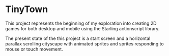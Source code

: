 # TinyTown

This project represents the beginning of my exploration into creating 2D games for both desktop and mobile using the Starling actionscript library.

The present state of the this project is a start screen and a horizontal parallax scrolling cityscape with animated sprites and sprites responding to mouse or touch movement.

